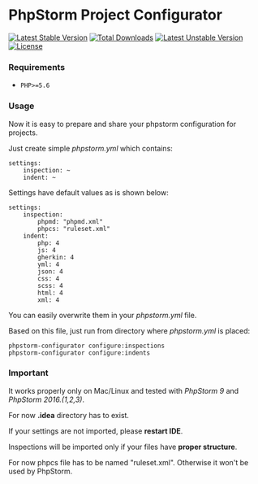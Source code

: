 # PhpStorm Project Configurator
[![Latest Stable Version](https://poser.pugx.org/ralfmaxxx/phpstorm_configurator/v/stable)](https://packagist.org/packages/ralfmaxxx/phpstorm_configurator) 
[![Total Downloads](https://poser.pugx.org/ralfmaxxx/phpstorm_configurator/downloads)](https://packagist.org/packages/ralfmaxxx/phpstorm_configurator) 
[![Latest Unstable Version](https://poser.pugx.org/ralfmaxxx/phpstorm_configurator/v/unstable)](https://packagist.org/packages/ralfmaxxx/phpstorm_configurator) 
[![License](https://poser.pugx.org/ralfmaxxx/phpstorm_configurator/license)](https://packagist.org/packages/ralfmaxxx/phpstorm_configurator)

### Requirements

*  `PHP>=5.6`

### Usage

Now it is easy to prepare and share your phpstorm configuration for projects.

Just create simple *phpstorm.yml* which contains:
```
settings:
    inspection: ~
    indent: ~
```

Settings have default values as is shown below:
```
settings:
    inspection:
        phpmd: "phpmd.xml"
        phpcs: "ruleset.xml"
    indent:
        php: 4
        js: 4
        gherkin: 4
        yml: 4
        json: 4
        css: 4
        scss: 4
        html: 4
        xml: 4
```

You can easily overwrite them in your *phpstorm.yml* file.

Based on this file, just run from directory where *phpstorm.yml* is placed:
```
phpstorm-configurator configure:inspections
phpstorm-configurator configure:indents
```

### Important

It works properly only on Mac/Linux and tested with *PhpStorm 9* and *PhpStorm 2016.(1,2,3)*.

For now **.idea** directory has to exist.

If your settings are not imported, please **restart IDE**.

Inspections will be imported only if your files have **proper structure**.

For now phpcs file has to be named "ruleset.xml". Otherwise it won't be used by PhpStorm.
